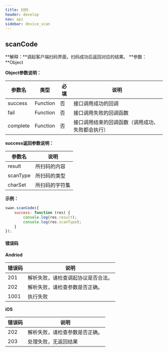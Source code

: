 ```yaml
---
title: 扫码
header: develop
nav: api
sidebar: device_scan
---
```



scanCode
---
**解释：**调起客户端扫码界面，扫码成功后返回对应的结果。
**参数：**Object

**Object参数说明：**

|参数名 |类型  |必填  |说明|
|---- | ---- | ---- |---- |
|success| Function  |  否  | 接口调用成功的回调|
|fail  |  Function  |  否 |  接口调用失败的回调函数|
|complete  |  Function |   否 |  接口调用结束的回调函数（调用成功、失败都会执行）|

**success返回参数说明：**

|参数名 |说明|
|---- | ---- |
|result| 所扫码的内容 |
|scanType| 所扫码的类型 |
|charSet|所扫码的字符集|

**示例：**

```js
swan.scanCode({
    success: function (res) {
        console.log(res.result);
        console.log(res.scanType);
    }
});
```
#### 错误码

**Andriod**

|错误码|说明|
|--|--|
|201|解析失败，请检查调起协议是否合法。|
|202|解析失败，请检查参数是否正确。|
|1001|执行失败|

**iOS**

|错误码|说明|
|--|--|
|202|解析失败，请检查参数是否正确。|
|203|处理失败，无返回结果|